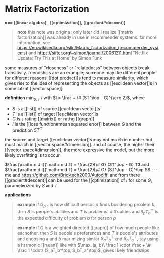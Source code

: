 # Matrix Factorization

**see** [[linear algebra]], [[optimization]], [[gradient#descent]]

> **note** this note was original; only later did I realize [[matrix factorization]] was already in use in recommender systems. for more information, see <https://en.wikipedia.org/wiki/Matrix_factorization_(recommender_systems)> and <https://sifter.org/~simon/journal/20061211.html> "Netflix Update: Try This at Home" by Simon Funk

some measures of "closeness" or "relatedness" between objects break transitivity. friendships are an example; someone may like different people for different reasons. [[dot product]]s tend to measure similarity, which gives rise to the idea of representing the objects as [[euclidean vector]]s in some latent [[vector space]]

**definition** $\min_{S, T}\ l$ with $l = \frac + \# (ST^\top - G)^{\circ 2}$, where

- $S$ is a [[list]] of source [[euclidean vector]]s
- $T$ is a [[list]] of target [[euclidean vector]]s
- $G$ is a rating [[matrix]] or rating [[graph]]
- $l$ is the [[loss function#mean squared error]] between $G$ and the prediction $ST^\top$

the source and target [[euclidean vector]]s may not match in number but must match in [[vector space#dimension]]. and of course, the higher their [[vector space#dimension]], the more expressive the model, but the more likely overfitting is to occur

$\frac{\mathrm d l}{\mathrm d S} = \frac{2}{\# G} (ST^\top - G) T$ and $\frac{\mathrm d l}{\mathrm d T} = \frac{2}{\# G} (ST^\top - G)^\top S$ --- me and <https://github.com/Bricktech2000/Autodiff>, and from there [[gradient#descent]] can be used for the [[optimization]] of $l$ for some $G$, parameterized by $S$ and $T$

**applications**

> **example** if $G_{p\ b}$ is how difficult person $p$ finds bouldering problem $b$, then $S$ is people's abilities and $T$ is problems' difficulties and $S_pT_b^\top$ is the expected difficulty of problem $b$ for person $p$

> **example** if $G$ is a weighted directed [[graph]] of how much people like eachother, then $S$ is people's preferences and $T$ is people's attributes and choosing $a$ and $b$ maximizing similar $S_aT_b^\top$ and $S_bT_a^\top$, say using a harmonic [[mean]] like with $\max_{a, b}\ \frac 1 \cdot \frac + \# \frac 1 \cdot\  (S_aT_b^\top, S_bT_a^\top)$, gives likely friendships

